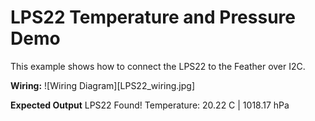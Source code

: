 # LPS22 Temperature and Pressure Demo

This example shows how to connect the LPS22 to the Feather over I2C.

**Wiring:**
![Wiring Diagram][LPS22_wiring.jpg]

**Expected Output**
LPS22 Found!
Temperature: 20.22 C | 1018.17 hPa

